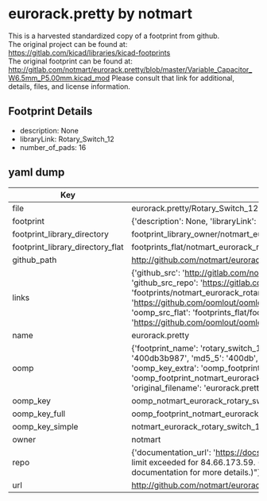 # eurorack.pretty by notmart  
This is a harvested standardized copy of a footprint from github.  
The original project can be found at:  
https://gitlab.com/kicad/libraries/kicad-footprints  
The original footprint can be found at:
http://gitlab.com/notmart/eurorack.pretty/blob/master/Variable_Capacitor_W6.5mm_P5.00mm.kicad_mod
Please consult that link for additional, details, files, and license information.  
## Footprint Details
* description: None  
* libraryLink: Rotary_Switch_12  
* number_of_pads: 16  
## yaml dump  
| Key | Value |  
| --- | --- |  
| file | eurorack.pretty/Rotary_Switch_12.kicad_mod |  
| footprint | {'description': None, 'libraryLink': 'Rotary_Switch_12', 'number_of_pads': 16} |  
| footprint_library_directory | footprint_library_owner/notmart_eurorack.pretty |  
| footprint_library_directory_flat | footprints_flat/notmart_eurorack_rotary_switch_12/working |  
| github_path | http://github.com/notmart/eurorack.pretty/blob/master/Rotary_Switch_12.kicad_mod |  
| links | {'github_src': 'http://gitlab.com/notmart/eurorack.pretty/blob/master/Variable_Capacitor_W6.5mm_P5.00mm.kicad_mod', 'github_src_repo': 'https://gitlab.com/kicad/libraries/kicad-footprints', 'oomp_bot': 'footprints/notmart_eurorack_rotary_switch_12/working', 'oomp_bot_github': 'https://github.com/oomlout/oomlout_oomp_footprint_bot/tree/main/footprints/notmart_eurorack_rotary_switch_12/working', 'oomp_src_flat': 'footprints_flat/footprints_flat/notmart_eurorack_rotary_switch_12/working', 'oomp_src_flat_github': 'https://github.com/oomlout/oomlout_oomp_footprint_src/tree/main/footprints_flat/notmart_eurorack_rotary_switch_12/working'} |  
| name | eurorack.pretty |  
| oomp | {'footprint_name': 'rotary_switch_12', 'library_name': 'eurorack', 'md5': '400db3b987d66373db20de4149689845', 'md5_10': '400db3b987', 'md5_5': '400db', 'md5_6': '400db3', 'oomp_key': 'oomp_notmart_eurorack_rotary_switch_12', 'oomp_key_extra': 'oomp_footprint_notmart_eurorack_rotary_switch_12', 'oomp_key_full': 'oomp_footprint_notmart_eurorack_rotary_switch_12_400db3', 'oomp_key_simple': 'notmart_eurorack_rotary_switch_12', 'original_filename': 'eurorack.pretty/Rotary_Switch_12.kicad_mod', 'owner_name': 'notmart'} |  
| oomp_key | oomp_notmart_eurorack_rotary_switch_12 |  
| oomp_key_full | oomp_footprint_notmart_eurorack_rotary_switch_12 |  
| oomp_key_simple | notmart_eurorack_rotary_switch_12 |  
| owner | notmart |  
| repo | {'documentation_url': 'https://docs.github.com/rest/overview/resources-in-the-rest-api#rate-limiting', 'message': "API rate limit exceeded for 84.66.173.59. (But here's the good news: Authenticated requests get a higher rate limit. Check out the documentation for more details.)"} |  
| url | http://github.com/notmart/eurorack.pretty |  

